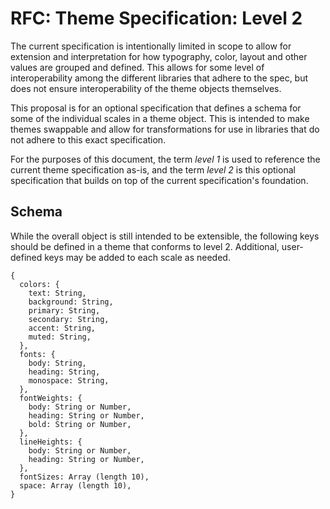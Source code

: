 
# RFC: Theme Specification: Level 2

The current specification is intentionally limited in scope to allow for extension and interpretation for how typography, color, layout and other values are grouped and defined.
This allows for some level of interoperability among the different libraries that adhere to the spec, but does not ensure interoperability of the theme objects themselves.

This proposal is for an optional specification that defines a schema for some of the individual scales in a theme object.
This is intended to make themes swappable and allow for transformations for use in libraries that do not adhere to this exact specification.

For the purposes of this document, the term *level 1* is used to reference the current theme specification as-is,
and the term *level 2* is this optional specification that builds on top of the current specification's foundation.

## Schema

While the overall object is still intended to be extensible, the following keys should be defined in a theme that conforms to level 2.
Additional, user-defined keys may be added to each scale as needed.

```
{
  colors: {
    text: String,
    background: String,
    primary: String,
    secondary: String,
    accent: String,
    muted: String,
  },
  fonts: {
    body: String,
    heading: String,
    monospace: String,
  },
  fontWeights: {
    body: String or Number,
    heading: String or Number,
    bold: String or Number,
  },
  lineHeights: {
    body: String or Number,
    heading: String or Number,
  },
  fontSizes: Array (length 10),
  space: Array (length 10),
}
```

